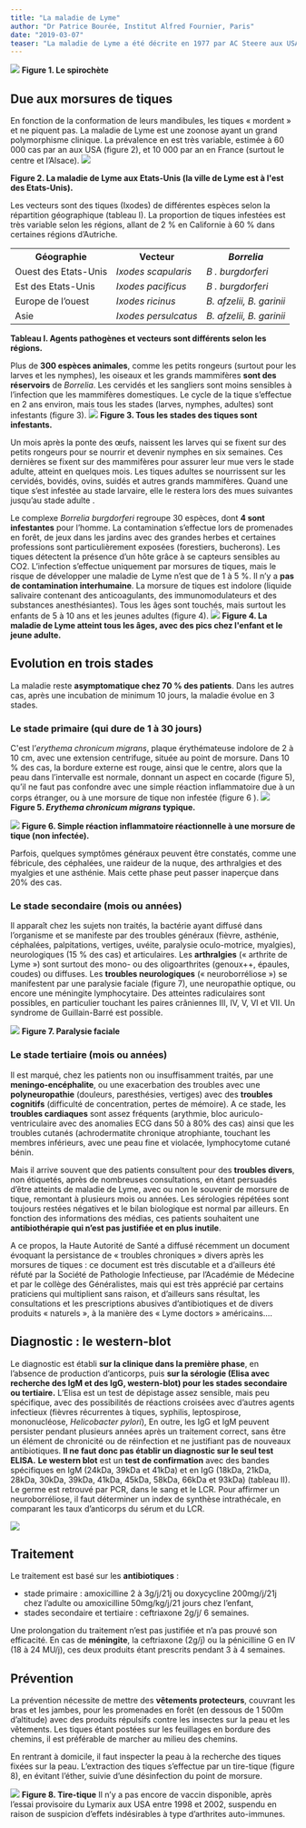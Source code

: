 ```yaml
---
title: "La maladie de Lyme"
author: "Dr Patrice Bourée, Institut Alfred Fournier, Paris"
date: "2019-03-07"
teaser: "La maladie de Lyme a été décrite en 1977 par AC Steere aux USA, dans la ville de Lyme (Connecticut), chez des enfants atteints d’arthralgies. Le germe responsable (spirochète) (figure 1) a été découvert chez les tiques en 1981 par W. Burgdorfer, puis il sera décelé dans la peau, le sang et le LCR des patients atteints de maladie de Lyme."
---
```


![](image004.jpg)
**Figure 1. Le spirochète**

## Due aux morsures de tiques
En fonction de la conformation de leurs mandibules, les tiques « mordent » et ne piquent pas. La maladie de Lyme est une zoonose ayant un grand polymorphisme clinique. La prévalence en est très variable, estimée à 60 000 cas par an aux USA (figure 2), et 10 000 par an en France (surtout le centre et l’Alsace). 
![](image005.png)

**Figure 2. La maladie de Lyme aux Etats-Unis (la ville de Lyme est à l'est des Etats-Unis).**

Les vecteurs sont des tiques (Ixodes) de différentes espèces selon la répartition géographique (tableau I). La proportion de tiques infestées est très variable selon les régions, allant de 2 % en Californie à 60 % dans certaines régions d’Autriche.

<table>
  <tr>
    <th><strong>Géographie</strong>
    <th><strong>Vecteur</strong>
    <th><em>Borrelia</em</th>
  </tr>
  <tr>
    <td>Ouest des Etats-Unis</td>
    <td><em>Ixodes scapularis</em</td>
    <td><em>B . burgdorferi</em</td>
  </tr>
  <tr>
    <td>Est des Etats-Unis</td>
    <td><em>Ixodes pacificus</em</td>
    <td><em>B . burgdorferi</em</td>
  </tr>
  <tr>
    <td>Europe de l’ouest</td>
    <td><em>Ixodes ricinus</em</td>
    <td><em>B. afzelii, B. garinii</em</td>
  </tr>
  <tr>
    <td>Asie</td>
    <td><em>Ixodes persulcatus</em</td>
    <td><em>B. afzelii, B. garinii</em</td>
  </tr>
</table>

**Tableau I. Agents pathogènes et vecteurs sont différents selon les régions.**

Plus de **300 espèces animales**, comme les petits rongeurs (surtout pour les larves et les nymphes), les oiseaux et les grands mammifères **sont des réservoirs** de *Borrelia*. Les cervidés et les sangliers sont moins sensibles à l’infection que les mammifères domestiques. 
Le cycle de la tique s’effectue en 2 ans environ, mais tous les stades (larves, nymphes, adultes) sont infestants (figure 3). 
![](image007.png)
**Figure 3. Tous les stades des tiques sont infestants.**

Un mois après la ponte des œufs, naissent les larves qui se fixent sur des petits rongeurs pour se nourrir et devenir nymphes en six semaines. Ces dernières se fixent sur des mammifères pour assurer leur mue vers le stade adulte, atteint en quelques mois. Les tiques adultes se nourrissent sur les cervidés, bovidés, ovins, suidés et autres grands mammifères. Quand une tique s’est infestée au stade larvaire, elle le restera lors des mues suivantes jusqu’au stade adulte .

Le complexe *Borrelia burgdorferi* regroupe 30 espèces, dont **4 sont infestantes** pour l’homme. La contamination s’effectue lors de promenades en forêt, de jeux dans les jardins avec des grandes herbes et certaines professions sont particulièrement exposées (forestiers, bucherons).
 Les tiques détectent la présence d’un hôte grâce à se capteurs sensibles au CO2. L’infection s’effectue uniquement par morsures de tiques, mais le risque de développer une maladie de Lyme n’est que de 1 à 5 %. 
Il n’y a **pas de contamination interhumaine**. La morsure de tiques est indolore (liquide salivaire contenant des anticoagulants, des immunomodulateurs et des substances anesthésiantes). Tous les âges sont touchés, mais surtout les enfants de 5 à 10  ans et les jeunes adultes (figure 4). 
![](image009.png)
**Figure 4. La maladie de Lyme atteint tous les âges, avec des pics chez l'enfant et le jeune adulte.**



## Evolution en trois stades
La maladie reste **asymptomatique chez 70 % des patients**. Dans les autres cas, après une incubation de minimum 10 jours, la maladie évolue en 3 stades. 

### Le stade primaire (qui dure de 1 à 30 jours)
C'est l’*erythema chronicum migrans*, plaque érythémateuse indolore de 2 à 10 cm, avec une extension centrifuge, située au point de morsure. Dans 10 % des cas, la bordure externe est rouge, ainsi que le centre, alors que la peau dans l’intervalle est normale, donnant un aspect en cocarde (figure 5), qu’il ne faut pas confondre avec une simple réaction inflammatoire due à un corps étranger, ou à une morsure de tique non infestée (figure 6 ). 
![](image012.gif)
**Figure 5. *Erythema chronicum migrans* typique.**

![](image013.png)
**Figure 6. Simple réaction inflammatoire réactionnelle à une morsure de tique (non infectée).**

Parfois, quelques symptômes généraux peuvent être constatés, comme une fébricule, des céphalées, une raideur de la nuque, des arthralgies et des myalgies et une asthénie. Mais cette phase peut passer inaperçue dans 20% des cas.

### Le stade secondaire (mois ou années)
Il apparaît chez les sujets non traités, la bactérie ayant diffusé dans l’organisme et se manifeste par des troubles généraux (fièvre, asthénie, céphalées, palpitations, vertiges, uvéite, paralysie oculo-motrice, myalgies), neurologiques (15 % des cas) et articulaires. 
Les **arthralgies** (« arthrite de Lyme ») sont surtout des mono- ou des oligoarthrites (genoux++, épaules, coudes) ou diffuses. 
Les **troubles neurologiques** (« neuroborréliose ») se manifestent par une paralysie faciale (figure 7), une neuropathie optique, ou encore une méningite lymphocytaire. Des atteintes radiculaires sont possibles, en particulier touchant les paires crâniennes III, IV, V, VI et VII. Un syndrome de Guillain-Barré est possible. 

![](image015.jpg)
**Figure 7. Paralysie faciale**

### Le stade tertiaire (mois ou années) 
Il est marqué, chez les patients non ou insuffisamment traités, par une **meningo-encéphalite**, ou une exacerbation des troubles avec une **polyneuropathie** (douleurs, paresthésies, vertiges) avec des **troubles cognitifs** (difficulté de concentration, pertes de mémoire). 
A ce stade, les **troubles cardiaques** sont assez fréquents (arythmie, bloc auriculo-ventriculaire avec des anomalies ECG dans 50 à 80% des cas) ainsi que les troubles cutanés (achrodermatite chronique atrophiante, touchant les membres inférieurs, avec une peau fine et violacée, lymphocytome cutané bénin.

Mais il arrive souvent que des patients consultent pour des **troubles divers**, non étiquetés, après de nombreuses consultations, en étant persuadés d’être atteints de maladie de Lyme, avec ou non le souvenir de morsure de tique, remontant à plusieurs mois ou années. 
Les sérologies répétées sont toujours restées négatives et le bilan biologique est normal par ailleurs. En fonction des informations des médias, ces patients souhaitent une **antibiothérapie qui n’est pas justifiée et en plus inutile**. 

A ce propos, la Haute Autorité de Santé a diffusé récemment un document évoquant la persistance de « troubles chroniques » divers après les morsures de tiques : ce document est très discutable et a d’ailleurs été réfuté par la Société de Pathologie Infectieuse, par l’Académie de Médecine et par le collège des Généralistes, mais qui est très apprécié par certains praticiens qui multiplient sans raison, et d’ailleurs sans résultat, les consultations et les prescriptions abusives d’antibiotiques et de divers produits « naturels », à la manière des « Lyme doctors » américains.…

## Diagnostic : le western-blot 
Le diagnostic est établi **sur la clinique dans la première phase**, en l’absence de production d’anticorps, puis **sur la sérologie (Elisa avec recherche des IgM et des IgG, western-blot) pour les stades secondaire ou tertiaire.**
L’Elisa est un test de dépistage assez sensible, mais peu spécifique, avec des possibilités de réactions croisées avec d’autres agents infectieux (fièvres récurrentes à tiques, syphilis, leptospirose, mononucléose, *Helicobacter pylori*), En outre, les IgG et IgM peuvent persister pendant plusieurs années après un traitement correct, sans être un élément de chronicité ou de réinfection et ne justifiant pas de nouveaux antibiotiques. 
**Il ne faut donc pas établir un diagnostic sur le seul test ELISA.**
**Le western blot** est un **test de confirmation** avec des bandes spécifiques en IgM (24kDa, 39kDa et 41kDa) et en IgG (18kDa, 21kDa, 28kDa, 30kDa, 39kDa, 41kDa, 45kDa, 58kDa, 66kDa et 93kDa) (tableau II). Le germe est retrouvé par PCR, dans le sang et le LCR.  Pour affirmer un neuroborréliose, il faut déterminer un index de synthèse intrathécale, en comparant les taux d’anticorps du sérum et du LCR. 

![](image001.png)
## Traitement
Le traitement est basé sur les **antibiotiques** : 
- stade primaire : amoxicilline  2 à 3g/j/21j ou doxycycline 200mg/j/21j chez l’adulte ou amoxicilline 50mg/kg/j/21 jours chez l’enfant, 
- stades secondaire et tertiaire : ceftriaxone 2g/j/ 6 semaines. 

Une prolongation du traitement n’est pas justifiée et n’a pas prouvé son efficacité. 
En cas de **méningite**, la ceftriaxone (2g/j) ou la pénicilline G en IV (18 à 24 MU/j), ces deux produits étant prescrits pendant 3 à 4 semaines. 

## Prévention
La prévention nécessite de mettre des **vêtements protecteurs**, couvrant les bras et les jambes, pour les promenades en forêt (en dessous de 1 500m d’altitude) avec des produits répulsifs contre les insectes sur la peau et les vêtements. Les tiques étant postées sur les feuillages en bordure des chemins, il est préférable de marcher au milieu des chemins. 

En rentrant à domicile, il faut inspecter la peau à la recherche des tiques fixées sur la peau. L’extraction des tiques s’effectue par un tire-tique (figure 8), en évitant l’éther, suivie d’une désinfection du point de morsure. 

![](image018.gif)
**Figure 8. Tire-tique**
Il n’y a pas encore de vaccin disponible, après l’essai provisoire du Lymarix aux USA entre 1998 et 2002, suspendu en raison de suspicion d’effets indésirables à type d’arthrites auto-immunes.